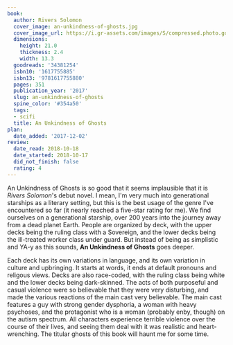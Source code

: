 ```yaml
---
book:
  author: Rivers Solomon
  cover_image: an-unkindness-of-ghosts.jpg
  cover_image_url: https://i.gr-assets.com/images/S/compressed.photo.goodreads.com/books/1488470439l/34381254._SX98_.jpg
  dimensions:
    height: 21.0
    thickness: 2.4
    width: 13.3
  goodreads: '34381254'
  isbn10: '1617755885'
  isbn13: '9781617755880'
  pages: 351
  publication_year: '2017'
  slug: an-unkindness-of-ghosts
  spine_color: '#354a50'
  tags:
  - scifi
  title: An Unkindness of Ghosts
plan:
  date_added: '2017-12-02'
review:
  date_read: 2018-10-18
  date_started: 2018-10-17
  did_not_finish: false
  rating: 4
---
```


An Unkindness of Ghosts is so good that it seems implausible that it is *Rivers Solomon*'s debut novel. I mean, I'm very much into generational starships as a literary setting, but this is the best usage of the genre I've encountered so far (it nearly reached a five-star rating for me). We find ourselves on a generational starship, over 200 years into the journey away from a dead planet Earth. People are organized by deck, with the upper decks being the ruling class with a Sovereign, and the lower decks being the ill-treated worker class under guard. But instead of being as simplistic and YA-y as this sounds, **An Unkindness of Ghosts** goes deeper.

Each deck has its own variations in language, and its own variation in culture and upbringing. It starts at words, it ends at default pronouns and religous views. Decks are also race-coded, with the ruling class being white and the lower decks being dark-skinned. The acts of both purposeful and casual violence were so believable that they were very disturbing, and made the various reactions of the main cast very believable. The main cast features a guy with strong gender dysphoria, a woman with heavy psychoses, and the protagonist who is a woman (probably enby, though) on the autism spectrum. All characters experience terrible violence over the course of their lives, and seeing them deal with it was realistic and heart-wrenching. The titular ghosts of this book will haunt me for some time.

